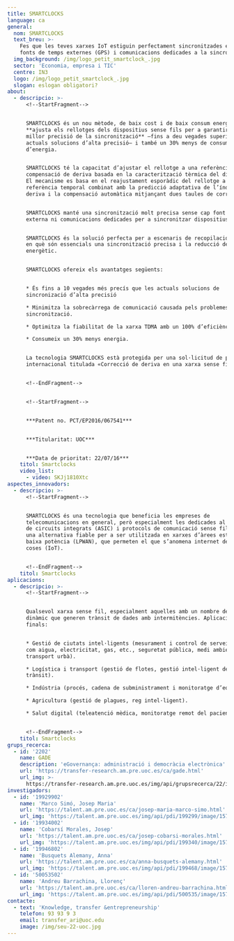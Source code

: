 ```yaml
---
title: SMARTCLOCKS
language: ca
general:
  nom: SMARTCLOCKS
  text_breu: >-
    Fes que les teves xarxes IoT estiguin perfectament sincronitzades eliminant
    fonts de temps externes (GPS) i comunicacions dedicades a la sincronització
  img_background: /img/logo_petit_smartclock_.jpg
  sector: 'Economia, empresa i TIC'
  centre: IN3
  logo: /img/logo_petit_smartclock_.jpg
  slogan: eslogan obligatori?
about:
  - descripcio: >-
      <!--StartFragment-->


      SMARTCLOCKS és un nou mètode, de baix cost i de baix consum energètic que
      **ajusta els rellotges dels dispositius sense fils per a garantir una
      millor precisió de la sincronització** —fins a deu vegades superior a les
      actuals solucions d’alta precisió— i també un 30% menys de consum
      d’energia.


      SMARTCLOCKS té la capacitat d’ajustar el rellotge a una referència amb una
      compensació de deriva basada en la caracterització tèrmica del dispositiu.
      El mecanisme es basa en el reajustament esporàdic del rellotge a font de
      referència temporal combinat amb la predicció adaptativa de l’índex de
      deriva i la compensació automàtica mitjançant dues taules de correcció.


      SMARTCLOCKS manté una sincronització molt precisa sense cap font de temps
      externa ni comunicacions dedicades per a sincronitzar dispositius.


      SMARTCLOCKS és la solució perfecta per a escenaris de recopilació de dades
      en què són essencials una sincronització precisa i la reducció del consum
      energètic.


      SMARTCLOCKS ofereix els avantatges següents:


      * És fins a 10 vegades més precís que les actuals solucions de
      sincronizació d’alta precisió

      * Minimitza la sobrecàrrega de comunicació causada pels problemes de
      sincronització.

      * Optimitza la fiabilitat de la xarxa TDMA amb un 100% d’eficiència.

      * Consumeix un 30% menys energia.


      La tecnologia SMARTCLOCKS està protegida per una sol·licitud de patent
      internacional titulada «Correcció de deriva en una xarxa sense fil».


      <!--EndFragment-->


      <!--StartFragment-->


      ***Patent no. PCT/EP2016/067541***


      ***Titularitat: UOC***


      ***Data de prioritat: 22/07/16***
    titol: Smartclocks
    video_list:
      - video: SKJj1810Xtc
aspectes_innovadors:
  - descripcio: >-
      <!--StartFragment-->


      SMARTCLOCKS és una tecnologia que beneficia les empreses de
      telecomunicacions en general, però especialment les dedicades al disseny
      de circuits integrats (ASIC) i protocols de comunicació sense fil. HSS és
      una alternativa fiable per a ser utilitzada en xarxes d’àrees esteses de
      baixa potència (LPWAN), que permeten el que s’anomena internet de les
      coses (IoT).


      <!--EndFragment-->
    titol: Smartclocks
aplicacions:
  - descripcio: >-
      <!--StartFragment-->


      Qualsevol xarxa sense fil, especialment aquelles amb un nombre de nodes
      dinàmic que generen trànsit de dades amb intermitències. Aplicacions
      finals: 


      * Gestió de ciutats intel·ligents (mesurament i control de serveis públics
      com aigua, electricitat, gas, etc., seguretat pública, medi ambient i
      transport urbà). 

      * Logística i transport (gestió de flotes, gestió intel·ligent del
      trànsit). 

      * Indústria (procés, cadena de subministrament i monitoratge d’equips). 

      * Agricultura (gestió de plagues, reg intel·ligent).

      * Salut digital (teleatenció mèdica, monitoratge remot del pacient, etc.).


      <!--EndFragment-->
    titol: Smartclocks
grups_recerca:
  - id: '2202'
    name: GADE
    description: 'eGovernança: administració i democràcia electrònica'
    url: 'https://transfer-research.am.pre.uoc.es/ca/gade.html'
    url_img: >-
      https://transfer-research.am.pre.uoc.es/img/api/grupsrecerca/22/image/1581319786424
investigadors:
  - id: '19929902'
    name: 'Marco Simó, Josep Maria'
    url: 'https://talent.am.pre.uoc.es/ca/josep-maria-marco-simo.html'
    url_img: 'https://talent.am.pre.uoc.es/img/api/pdi/199299/image/1574954315497'
  - id: '19934002'
    name: 'Cobarsí Morales, Josep'
    url: 'https://talent.am.pre.uoc.es/ca/josep-cobarsi-morales.html'
    url_img: 'https://talent.am.pre.uoc.es/img/api/pdi/199340/image/1573925681278'
  - id: '19946802'
    name: 'Busquets Alemany, Anna'
    url: 'https://talent.am.pre.uoc.es/ca/anna-busquets-alemany.html'
    url_img: 'https://talent.am.pre.uoc.es/img/api/pdi/199468/image/1573926377696'
  - id: '50053502'
    name: 'Andreu Barrachina, Llorenç'
    url: 'https://talent.am.pre.uoc.es/ca/lloren-andreu-barrachina.html'
    url_img: 'https://talent.am.pre.uoc.es/img/api/pdi/500535/image/1573926817088'
contacte:
  - text: 'Knowledge, transfer &entrepreneurship'
    telefon: 93 93 9 3
    email: transfer_ari@uoc.edu
    image: /img/seu-22-uoc.jpg
---
```

